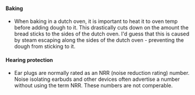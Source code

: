 #### Baking

* When baking in a dutch oven, it is important to heat it to oven temp
  before adding dough to it. This drastically cuts down on the amount
  the bread sticks to the sides of the dutch oven. I'd guess that this
  is caused by steam escaping along the sides of the dutch oven -
  preventing the dough from sticking to it.

#### Hearing protection

* Ear plugs are normally rated as an NRR (noise reduction rating) number.
  Noise isolating earbuds and other devices often advertise a number
  without using the term NRR. These numbers are not comperable.
